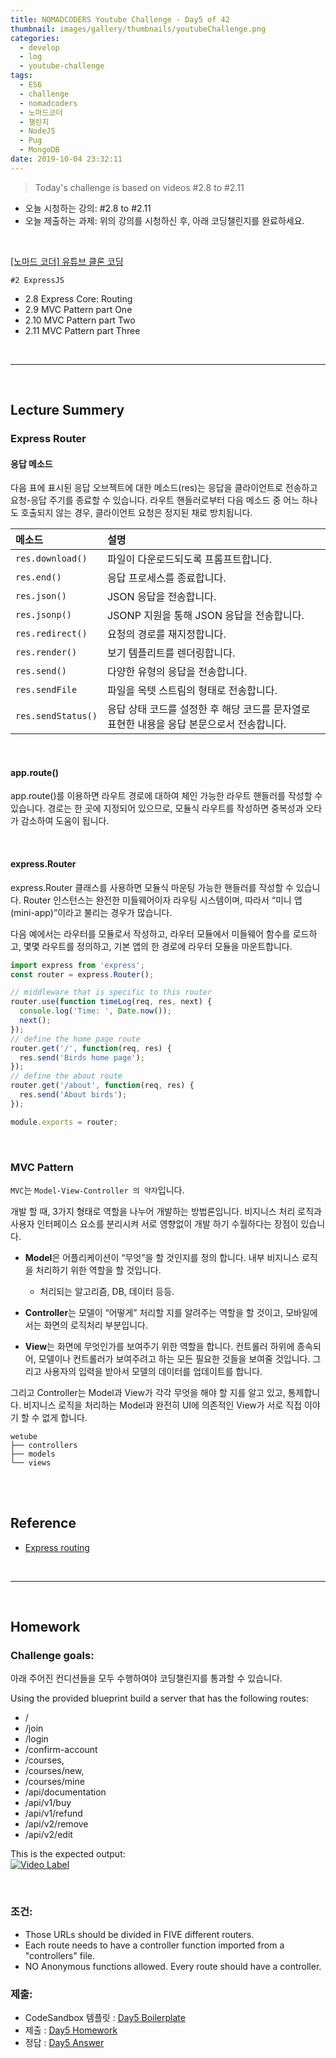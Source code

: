 ```yaml
---
title: NOMADCODERS Youtube Challenge - Day5 of 42
thumbnail: images/gallery/thumbnails/youtubeChallenge.png
categories:
  - develop
  - log
  - youtube-challenge
tags:
  - ES6
  - challenge
  - nomadcoders
  - 노마드코더
  - 챌린지
  - NodeJS
  - Pug
  - MongoDB
date: 2019-10-04 23:32:11
---
```





> Today's challenge is based on videos #2.8 to #2.11

- 오늘 시청하는 강의: #2.8 to #2.11
- 오늘 제출하는 과제: 위의 강의를 시청하신 후, 아래 코딩챌린지를 완료하세요.

<br/>

[[노마드 코더] 유튜브 클론 코딩](https://academy.nomadcoders.co/courses/enrolled/435438)

`#2 ExpressJS`
- 2.8 Express Core: Routing 
- 2.9 MVC Pattern part One 
- 2.10 MVC Pattern part Two 
- 2.11 MVC Pattern part Three 

<br/>
<!-- more -->

---

<br/>

## Lecture Summery

### Express Router

#### 응답 메소드
다음 표에 표시된 응답 오브젝트에 대한 메소드(res)는 응답을 클라이언트로 전송하고 요청-응답 주기를 종료할 수 있습니다. 라우트 핸들러로부터 다음 메소드 중 어느 하나도 호출되지 않는 경우, 클라이언트 요청은 정지된 채로 방치됩니다.

| 메소드 | 설명 |
| :--- | :--- |
| `res.download()` | 파일이 다운로드되도록 프롬프트합니다. |
| `res.end()` | 응답 프로세스를 종료합니다. |
| `res.json()` | JSON 응답을 전송합니다. |
| `res.jsonp()` | JSONP 지원을 통해 JSON 응답을 전송합니다. |
| `res.redirect()` | 요청의 경로를 재지정합니다. |
| `res.render()` | 보기 템플리트를 렌더링합니다. |
| `res.send()` | 다양한 유형의 응답을 전송합니다. |
| `res.sendFile` | 파일을 옥텟 스트림의 형태로 전송합니다. |
| `res.sendStatus()` | 응답 상태 코드를 설정한 후 해당 코드를 문자열로 표현한 내용을 응답 본문으로서 전송합니다. |

<br/>

#### app.route()
app.route()를 이용하면 라우트 경로에 대하여 체인 가능한 라우트 핸들러를 작성할 수 있습니다. 경로는 한 곳에 지정되어 있으므로, 모듈식 라우트를 작성하면 중복성과 오타가 감소하여 도움이 됩니다. 

<br/>

#### express.Router
express.Router 클래스를 사용하면 모듈식 마운팅 가능한 핸들러를 작성할 수 있습니다. Router 인스턴스는 완전한 미들웨어이자 라우팅 시스템이며, 따라서 “미니 앱(mini-app)”이라고 불리는 경우가 많습니다.

다음 예에서는 라우터를 모듈로서 작성하고, 라우터 모듈에서 미들웨어 함수를 로드하고, 몇몇 라우트를 정의하고, 기본 앱의 한 경로에 라우터 모듈을 마운트합니다.

```js
import express from 'express';
const router = express.Router();

// middleware that is specific to this router
router.use(function timeLog(req, res, next) {
  console.log('Time: ', Date.now());
  next();
});
// define the home page route
router.get('/', function(req, res) {
  res.send('Birds home page');
});
// define the about route
router.get('/about', function(req, res) {
  res.send('About birds');
});

module.exports = router;
```

<br/>

### MVC Pattern
`MVC`는 `Model-View-Controller 의 약자`입니다.

개발 할 때, 3가지 형태로 역할을 나누어 개발하는 방법론입니다.
비지니스 처리 로직과 사용자 인터페이스 요소를 분리시켜 서로 영향없이 개발 하기 수월하다는 장점이 있습니다.

- **Model**은 어플리케이션이 “무엇”을 할 것인지를 정의 합니다. 내부 비지니스 로직을 처리하기 위한 역할을 할 것입니다.   
    - 처리되는 알고리즘, DB, 데이터 등등.
    
- **Controller**는 모델이 “어떻게” 처리할 지를 알려주는 역할을 할 것이고, 모바일에서는 화면의 로직처리 부분입니다.

- **View**는 화면에 무엇인가를 보여주기 위한 역할을 합니다. 컨트롤러 하위에 종속되어, 모델이나 컨트롤러가 보여주려고 하는 모든 필요한 것들을 보여줄 것입니다. 그리고 사용자의 입력을 받아서 모델의 데이터를 업데이트를 합니다.

그리고 Controller는 Model과 View가 각각 무엇을 해야 할 지를 알고 있고, 통제합니다. 비지니스 로직을 처리하는 Model과 완전히 UI에 의존적인 View가 서로 직접 이야기 할 수 없게 합니다.

```
wetube
├── controllers
├── models    
└── views   
```
<br/>

<br/>

## Reference
- [Express routing](https://expressjs.com/ko/guide/routing.html)

<br/>

---

<br/>

## Homework 

### Challenge goals:

아래 주어진 컨디션들을 모두 수행하여야 코딩챌린지를 통과할 수 있습니다.

Using the provided blueprint build a server that has the following routes:

- /
- /join
- /login
- /confirm-account
- /courses,
- /courses/new,
- /courses/mine
- /api/documentation
- /api/v1/buy
- /api/v1/refund
- /api/v2/remove
- /api/v2/edit

This is the expected output:   
[![Video Label](http://img.youtube.com/vi/z-keQSxut7g/0.jpg)](https://youtu.be/z-keQSxut7g)

<br/>

### 조건:

- Those URLs should be divided in FIVE different routers.
- Each route needs to have a controller function imported from a "controllers" file.
- NO Anonymous functions allowed. Every route should have a controller.

### 제출:
- CodeSandbox 템플릿 : [Day5 Boilerplate](https://codesandbox.io/s/express-blueprint-cedwx)
- 제출 : [Day5 Homework](https://codesandbox.io/s/express-blueprint-myq5b)
- 정답 : [Day5 Answer](https://codesandbox.io/s/day-five-solution-rkcyp)